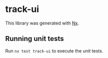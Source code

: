 # track-ui

This library was generated with [Nx](https://nx.dev).

## Running unit tests

Run `nx test track-ui` to execute the unit tests.
